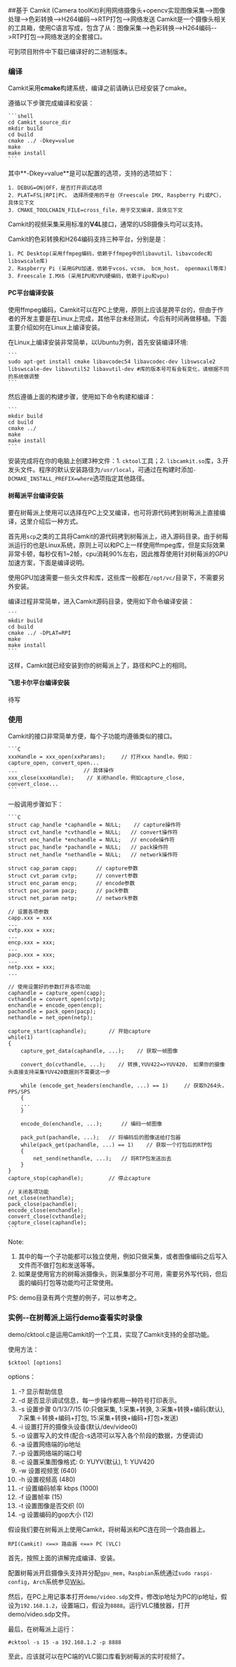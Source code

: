 ##基于 Camkit (Camera toolKit)利用网络摄像头+opencv实现图像采集-->图像处理-->色彩转换-->H264编码-->RTP打包-->网络发送
Camkit是一个摄像头相关的工具箱，使用C语言写成，包含了从：图像采集-->色彩转换-->H264编码-->RTP打包-->网络发送的全套接口。

可到项目附件中下载已编译好的二进制版本。

### 编译

Camkit采用**cmake**构建系统，编译之前请确认已经安装了cmake。

遵循以下步骤完成编译和安装：

    ```shell
    cd Camkit_source_dir
    mkdir build
    cd build
    cmake ../ -Dkey=value
    make
    make install
    ```
    
其中**-Dkey=value**是可以配置的选项，支持的选项如下：

    1. DEBUG=ON|OFF，是否打开调试选项
    2. PLAT=FSL|RPI|PC， 选择所使用的平台（Freescale IMX, Raspberry Pi或PC），具体见下文
    3. CMAKE_TOOLCHAIN_FILE=cross_file，用于交叉编译，具体见下文

Camkit的视频采集采用标准的**V4L**接口，通常的USB摄像头均可以支持。

Camkit的色彩转换和H264编码支持三种平台，分别是是：

    1. PC Desktop(采用ffmpeg编码，依赖于ffmpeg中的libavutil、libavcodec和libswscale库)
    2. Raspberry Pi (采用GPU加速，依赖于vcos，vcsm， bcm_host， openmaxil等库)
    3. Freescale I.MX6 (采用IPU和VPU硬编码，依赖于ipu和vpu)

#### PC平台编译安装

使用ffmpeg编码，Camkit可以在PC上使用，原则上应该是跨平台的，但由于作者的开发主要是在Linux上完成，其他平台未经测试，今后有时间再做移植。下面主要介绍如何在Linux上编译安装。

在Linux上编译安装非常简单，以Ubuntu为例，首先安装编译环境:

    ```
    sudo apt-get install cmake libavcodec54 libavcodec-dev libswscale2 libswscale-dev libavutil52 libavutil-dev #库的版本号可有会有变化，请根据不同的系统做调整
    ```

然后遵循上面的构建步骤，使用如下命令构建和编译：

    ```
    mkdir build
    cd build
    cmake ../
    make 
    make install
    ```
    
安装完成将在你的电脑上创建3种文件：1. `cktool`工具；2. `libcamkit.so`库，3.开发头文件。程序的默认安装路径为`/usr/local`，可通过在构建时添加`-DCMAKE_INSTALL_PREFIX=where`选项指定其他路径。

#### 树莓派平台编译安装

要在树莓派上使用可以选择在PC上交叉编译，也可将源代码拷到树莓派上直接编译，这里介绍后一种方式。

首先用`scp`之类的工具将Camkit的源代码拷到树莓派上，进入源码目录。由于树莓派运行的也是Linux系统，原则上可以和PC上一样使用ffmpeg库，但是实际效果非常卡顿，每秒仅有1~2帧，cpu消耗90%左右，因此推荐使用针对树莓派的GPU加速方案，下面是编译说明。

使用GPU加速需要一些头文件和库，这些库一般都在`/opt/vc/`目录下，不需要另外安装。

编译过程非常简单，进入Camkit源码目录，使用如下命令编译安装：

    ``` 
    mkdir build
    cd build
    cmake ../ -DPLAT=RPI
    make 
    make install
    ```
    
这样，Camkit就已经安装到你的树莓派上了，路径和PC上的相同。

#### 飞思卡尔平台编译安装

待写

### 使用
Camkit的接口非常简单方便，每个子功能均遵循类似的接口。

    ```C
    xxxHandle = xxx_open(xxParams);     // 打开xxx handle，例如： capture_open, convert_open...
    ...                     // 具体操作
    xxx_close(xxxHandle);    // 关闭handle，例如capture_close, convert_close...
    ```

一般调用步骤如下：

    ```C
    struct cap_handle *caphandle = NULL;    // capture操作符
    struct cvt_handle *cvthandle = NULL;   // convert操作符
    struct enc_handle *enchandle = NULL;   // encode操作符
    struct pac_handle *pachandle = NULL;   // pack操作符
    struct net_handle *nethandle = NULL;   // network操作符
    
    struct cap_param capp;      // capture参数
    struct cvt_param cvtp;      // convert参数
    struct enc_param encp;      // encode参数
    struct pac_param pacp;      // pack参数
    struct net_param netp;      // network参数
    
    // 设置各项参数
    capp.xxx = xxx
    ...
    cvtp.xxx = xxx;
    ...
    encp.xxx = xxx;
    ...
    pacp.xxx = xxx;
    ...
    netp.xxx = xxx;
    ...
    
    // 使用设置好的参数打开各项功能
    caphandle = capture_open(capp);
    cvthandle = convert_open(cvtp);
    enchandle = encode_open(encp);
    pachandle = pack_open(pacp);
    nethandle = net_open(netp);
        
    capture_start(caphandle);       // 开始capture
    while(1)
    {
        capture_get_data(caphandle, ...);    // 获取一帧图像
        
        convert_do(cvthandle, ...);    // 转换,YUV422=>YUV420， 如果你的摄像头直接支持采集YUV420数据则不需要这一步
        
        while (encode_get_headers(enchandle, ...) == 1)     // 获取h264头，PPS/SPS
        {
        ...
        }
        
        encode_do(enchandle, ...);      // 编码一帧图像
        
        pack_put(pachandle, ...);   // 将编码后的图像送给打包器
        while(pack_get(pachandle, ...) == 1)    // 获取一个打包后的RTP包
        {
            net_send(nethandle, ...);   // 将RTP包发送出去
        }
    }
    capture_stop(caphandle);        // 停止capture
    
    // 关闭各项功能
    net_close(nethandle);
    pack_close(pachandle);
    encode_close(enchandle);
    convert_close(cvthandle);
    capture_close(caphandle);
    ```

Note: 

1. 其中的每一个子功能都可以独立使用，例如只做采集，或者图像编码之后写入文件而不做打包和发送等等。
2. 如果是使用官方的树莓派摄像头，则采集部分不可用，需要另外写代码，但后面的编码打包等功能均可正常使用。

PS: demo目录有两个完整的例子，可以参考之。

### 实例--在树莓派上运行demo查看实时录像
demo/cktool.c是运用Camkit的一个工具，实现了Camkit支持的全部功能。

使用方法：

    $cktool [options]

options：

1. -? 显示帮助信息
2. -d 是否显示调试信息，每一步操作都用一种符号打印表示。
3. -s 设置步骤 0/1/3/7/15 (0:只做采集, 1:采集+转换, 3:采集+转换+编码(默认), 7:采集＋转换+编码+打包, 15:采集+转换+编码+打包+发送)
4. -i 设置打开的摄像头设备(默认/dev/video0)
5. -o 设置写入的文件(配合-s选项可以写入各个阶段的数据，方便调试)
6. -a 设置网络端的ip地址
7. -p 设置网络端的端口号
8. -c 设置采集图像格式: 0: YUYV(默认), 1: YUV420
9. -w 设置视频宽 (640)
10. -h 设置视频高 (480)
11. -r 设置编码帧率 kbps (1000)
12. -f 设置帧率 (15)
13. -t 设置图像是否交织 (0)
14. -g 设置编码的gop大小 (12)

假设我们要在树莓派上使用Camkit，将树莓派和PC连在同一个路由器上。

    RPI(Camkit) <==> 路由器 <==> PC (VLC)

首先，按照上面的讲解完成编译、安装。

配置树莓派开启摄像头支持并分配`gpu_mem`，`Raspbian`系统通过`sudo raspi-config`，`Arch`系统参见[Wiki](https://wiki.archlinux.org/index.php/Raspberry_Pi)。

然后，在PC上用记事本打开`demo/video.sdp`文件，修改ip地址为PC的ip地址，假设为`192.168.1.2`，设置端口，假设为`8888`。运行VLC播放器，打开demo/video.sdp文件。

最后，在树莓派上运行：
 
    #cktool -s 15 -a 192.168.1.2 -p 8888 
    
至此，应该就可以在PC端的VLC窗口库看到树莓派的实时视频了。
